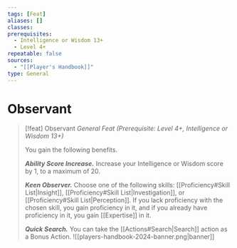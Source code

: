 ```yaml
---
tags: [Feat]
aliases: []
classes: 
prerequisites:
  - Intelligence or Wisdom 13+
  - Level 4+
repeatable: false
sources:
  - "[[Player's Handbook]]"
type: General
---
```

# Observant
>[!feat] Observant
>_General Feat (Prerequisite: Level 4+, Intelligence or Wisdom 13+)_
>
>You gain the following benefits.
>
>**_Ability Score Increase._** Increase your Intelligence or Wisdom score by 1, to a maximum of 20.
>
>**_Keen Observer._** Choose one of the following skills: [[Proficiency#Skill List\|Insight]], [[Proficiency#Skill List\|Investigation]], or [[Proficiency#Skill List\|Perception]]. If you lack proficiency with the chosen skill, you gain proficiency in it, and if you already have proficiency in it, you gain [[Expertise]] in it.
>
>**_Quick Search._** You can take the [[Actions#Search\|Search]] action as a Bonus Action.
![[players-handbook-2024-banner.png|banner]]